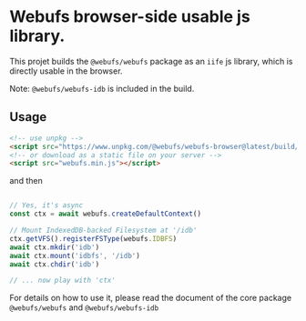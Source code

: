 # Webufs browser-side usable js library.

This projet builds the `@webufs/webufs` package as an `iife` js library, 
which is directly usable in the browser.

Note: `@webufs/webufs-idb` is included in the build.

## Usage
```html
<!-- use unpkg -->
<script src="https://www.unpkg.com/@webufs/webufs-browser@latest/build/webufs.min.js"></script>
<!-- or download as a static file on your server -->
<script src="webufs.min.js"></script>
```

and then
```js

// Yes, it's async
const ctx = await webufs.createDefaultContext()

// Mount IndexedDB-backed Filesystem at '/idb'
ctx.getVFS().registerFSType(webufs.IDBFS)
await ctx.mkdir('idb')
await ctx.mount('idbfs', '/idb')
await ctx.chdir('idb')

// ... now play with 'ctx'
```

For details on how to use it, please read the document of the core package `@webufs/webufs` and `@webufs/webufs-idb`

